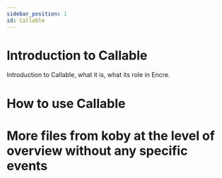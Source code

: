 ```yaml
---
sidebar_position: 1
id: Callable
---
```


# Introduction to Callable
Introduction to Callable, what it is, what its role in Encre.

# How to use Callable

# More files from koby at the level of overview without any specific events